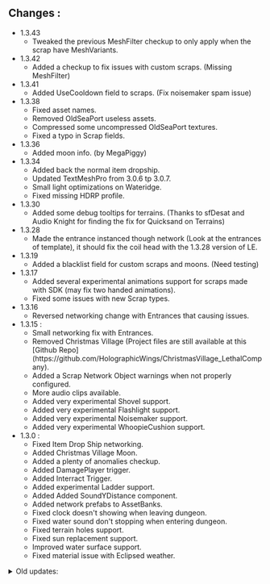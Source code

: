 ## Changes :
<ul>
	<li>1.3.43
		<ul>
			<li>Tweaked the previous MeshFilter checkup to only apply when the scrap have MeshVariants.
		</ul>
	</li>
	<li>1.3.42
		<ul>
			<li>Added a checkup to fix issues with custom scraps. (Missing MeshFilter)
		</ul>
	</li>
	<li>1.3.41
		<ul>
			<li>Added UseCooldown field to scraps. (Fix noisemaker spam issue)
		</ul>
	</li>
	<li>1.3.38
		<ul>
			<li>Fixed asset names.
			<li>Removed OldSeaPort useless assets.
			<li>Compressed some uncompressed OldSeaPort textures.
			<li>Fixed a typo in Scrap fields.
		</ul>
	</li>
	<li>1.3.36
		<ul>
			<li>Added moon info. (by MegaPiggy)
		</ul>
	</li>
	<li>1.3.34
		<ul>
			<li>Added back the normal item dropship.
			<li>Updated TextMeshPro from 3.0.6 tp 3.0.7.
			<li>Small light optimizations on Wateridge.
			<li>Fixed missing HDRP profile.
		</ul>
	</li>
	<li>1.3.30
		<ul>
			<li>Added some debug tooltips for terrains. (Thanks to sfDesat and Audio Knight for finding the fix for Quicksand on Terrains)
		</ul>
	</li>
	<li>1.3.28
		<ul>
			<li>Made the entrance instanced though network (Look at the entrances of template), it should fix the coil head with the 1.3.28 version of LE.
		</ul>
	</li>
	<li>1.3.19
		<ul>
			<li>Added a blacklist field for custom scraps and moons. (Need testing)
		</ul>
	</li>
	<li>1.3.17
		<ul>
			<li>Added several experimental animations support for scraps made with SDK (may fix two handed animations).
			<li>Fixed some issues with new Scrap types.
		</ul>
	</li>
	<li>1.3.16
		<ul>
			<li>Reversed networking change with Entrances that causing issues.
		</ul>
	</li>
	<li>1.3.15 :
		<ul>
			<li>Small networking fix with Entrances.
			<li>Removed Christmas Village (Project files are still available at this [Github Repo](https://github.com/HolographicWings/ChristmasVillage_LethalCompany).
			<li>Added a Scrap Network Object warnings when not properly configured.
			<li>More audio clips available.
			<li>Added very experimental Shovel support.
			<li>Added very experimental Flashlight support.
			<li>Added very experimental Noisemaker support.
			<li>Added very experimental WhoopieCushion support.
		</ul>
	</li>
	<li>1.3.0 :
		<ul>
			<li>Fixed Item Drop Ship networking.
			<li>Added Christmas Village Moon.
			<li>Added a plenty of anomalies checkup.
			<li>Added DamagePlayer trigger.
			<li>Added Interract Trigger.
			<li>Added experimental Ladder support.
			<li>Added Added SoundYDistance component.
			<li>Added network prefabs to AssetBanks.
			<li>Fixed clock doesn't showing when leaving dungeon.
			<li>Fixed water sound don't stopping when entering dungeon.
			<li>Fixed terrain holes support.
			<li>Fixed sun replacement support.
			<li>Improved water surface support.
			<li>Fixed material issue with Eclipsed weather.
		</ul>
	</li>
</ul>
<details>
  <summary>Old updates:</summary>
	<ul>
		<li>1.2.11 :
			<ul>
				<li>Fixed monster names parsing issue that made inside monsters spawn outside.</li>
				<li>Ajusted default scrap spawn weights.</li>
				<li>Ajusted version checker.</li>
				<li>Some null exceptions covered.</li>
			</ul>
		</li>
		<li>1.2.7 :
			<ul>
				<li>Renamed UseGlobalSpawnRate field into UseGlobalSpawnWeight.</li>
				<li>Added some missing options for scraps.</li>
				<li>Added a security in name of assets to avoid errors.</li>
				<li>Added several editor rules to guide users.</li>
				<li>Overall micro optimizations of assets made with SDK.</li>
				<li>Wateridge optimization first pass.</li>
				<li>Fixed external scan nodes.</li>
			</ul>
		</li>
		<li>1.2.0 :
			<ul>
				<li>Added support for more Fire Exits.</li>
				<li>Added Item Drop Ship support.</li>
				<li>New moons can now be hidden from the Terminal if wished.</li>
				<li>Added an Old Asset Remover.</li>
				<li>Added a Version Checker.</li>
			</ul>
		</li>
		<li>1.1.7 :
			<ul>
				<li>New file extension for Modules.</li>
			</ul>
		</li>
		<li>1.1.6 :
			<ul>
				<li>Fixed ShipNavmesh Prefab.</li>
			</ul>
		</li>
		<li>1.1.5 :
			<ul>
				<li>Added water support.</li>
				<li>Fixed minor issues.</li>
				<li>Updated moon support.</li>
				<li>Added Old Sea Port map and Assets.</li>
			</ul>
		</li>
		<li>1.1.4 :
			<ul>
				<li>Game Version 45 Ready.</li>
			</ul>
		</li>
		<li>1.1.3 :
			<ul>
				<li>Fixed possible AssetBundle creation lock.</li>
			</ul>
		</li>
		<li>1.1.2 :
			<ul>
				<li>Finally fixed the crash.</li>
			</ul>
		</li>
		<li>1.1.1 :
			<ul>
				<li>Attempt to fix a crash when dropping the PlayerShipNavMesh prefab on a scene.</li>
			</ul>
		</li>
		<li>1.1.0 :
			<ul>
				<li>Full custom moons support.</li>
				<li>Removed useless assets and compressed the main skybox.</li>
				<li>Automatic asset bundle addressing.</li>
			</ul>
		</li>
	</ul>
</details>